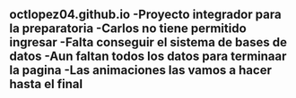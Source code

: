 octlopez04.github.io
-Proyecto integrador para la preparatoria
-Carlos no tiene permitido ingresar
-Falta conseguir el sistema de bases de datos 
-Aun faltan todos los datos para terminaar la pagina
-Las animaciones las vamos a hacer hasta el final
-

